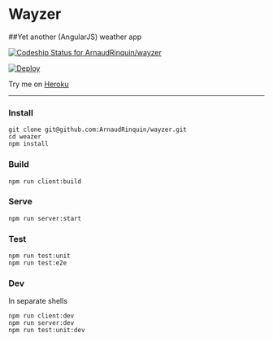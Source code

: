# Wayzer

##Yet another (AngularJS) weather app

[ ![Codeship Status for ArnaudRinquin/wayzer](https://www.codeship.io/projects/7ae36440-ae06-0132-b077-526b9a410e37/status)](https://www.codeship.io/projects/68768)

[![Deploy](https://www.herokucdn.com/deploy/button.png)](https://heroku.com/deploy?template=https://github.com/ArnaudRinquin/wayzer)

Try me on [Heroku](http://wayzer.herokuapp.com/)

---

### Install

```
git clone git@github.com:ArnaudRinquin/wayzer.git
cd weazer
npm install
```

### Build

```
npm run client:build
```

### Serve

```
npm run server:start
```

### Test

```
npm run test:unit
npm run test:e2e
```

### Dev

In separate shells
```
npm run client:dev
npm run server:dev
npm run test:unit:dev
```

